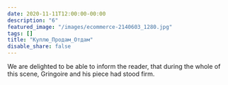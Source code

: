```yaml
---
date: 2020-11-11T12:00:00-00:00
description: "6"
featured_image: "/images/ecommerce-2140603_1280.jpg"
tags: []
title: "Куплю_Продам_Отдам"
disable_share: false
---
```

We are delighted to be able to inform the reader, that during the whole of
this scene, Gringoire and his piece had stood firm.
